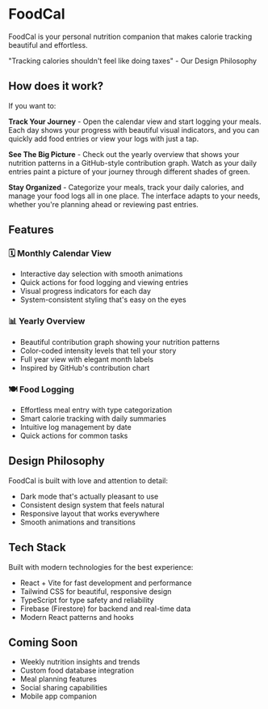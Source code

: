 # FoodCal

FoodCal is your personal nutrition companion that makes calorie tracking beautiful and effortless.

"Tracking calories shouldn't feel like doing taxes" - Our Design Philosophy

## How does it work?

If you want to:

**Track Your Journey** - Open the calendar view and start logging your meals. Each day shows your progress with beautiful visual indicators, and you can quickly add food entries or view your logs with just a tap.

**See The Big Picture** - Check out the yearly overview that shows your nutrition patterns in a GitHub-style contribution graph. Watch as your daily entries paint a picture of your journey through different shades of green.

**Stay Organized** - Categorize your meals, track your daily calories, and manage your food logs all in one place. The interface adapts to your needs, whether you're planning ahead or reviewing past entries.

## Features

### 🗓️ Monthly Calendar View
- Interactive day selection with smooth animations
- Quick actions for food logging and viewing entries
- Visual progress indicators for each day
- System-consistent styling that's easy on the eyes

### 📊 Yearly Overview
- Beautiful contribution graph showing your nutrition patterns
- Color-coded intensity levels that tell your story
- Full year view with elegant month labels
- Inspired by GitHub's contribution chart

### 🍽️ Food Logging
- Effortless meal entry with type categorization
- Smart calorie tracking with daily summaries
- Intuitive log management by date
- Quick actions for common tasks

## Design Philosophy

FoodCal is built with love and attention to detail:
- Dark mode that's actually pleasant to use
- Consistent design system that feels natural
- Responsive layout that works everywhere
- Smooth animations and transitions

## Tech Stack

Built with modern technologies for the best experience:
- React + Vite for fast development and performance
- Tailwind CSS for beautiful, responsive design
- TypeScript for type safety and reliability
- Firebase (Firestore) for backend and real-time data
- Modern React patterns and hooks

## Coming Soon

- Weekly nutrition insights and trends
- Custom food database integration
- Meal planning features
- Social sharing capabilities
- Mobile app companion
